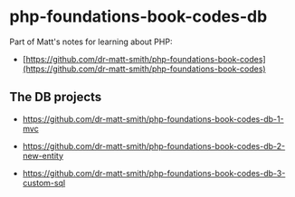# php-foundations-book-codes-db


Part of Matt's notes for learning about PHP:

- [https://github.com/dr-matt-smith/php-foundations-book-codes](https://github.com/dr-matt-smith/php-foundations-book-codes)

## The DB projects

- https://github.com/dr-matt-smith/php-foundations-book-codes-db-1-mvc

- https://github.com/dr-matt-smith/php-foundations-book-codes-db-2-new-entity

- https://github.com/dr-matt-smith/php-foundations-book-codes-db-3-custom-sql

